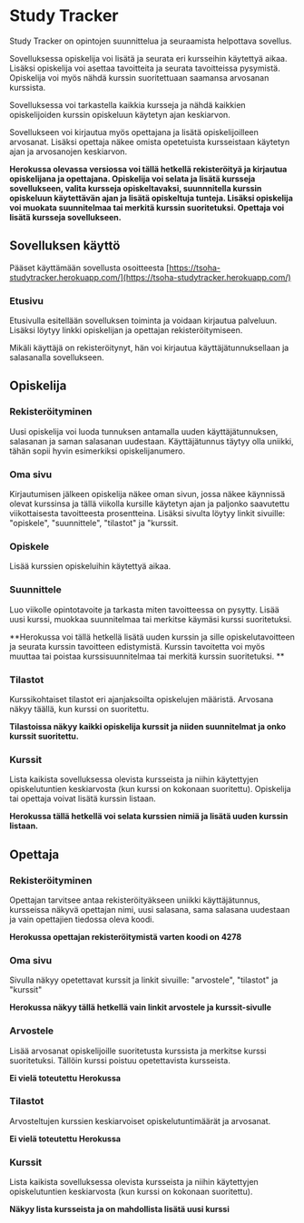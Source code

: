 # Study Tracker

Study Tracker on opintojen suunnittelua ja seuraamista helpottava sovellus. 

Sovelluksessa opiskelija voi lisätä ja seurata eri kursseihin käytettyä aikaa. 
Lisäksi opiskelija voi asettaa tavoitteita ja seurata tavoitteissa pysymistä. Opiskelija voi myös nähdä kurssin suoritettuaan saamansa arvosanan kurssista.

Sovelluksessa voi tarkastella kaikkia kursseja ja nähdä kaikkien opiskelijoiden kurssin opiskeluun käytetyn ajan keskiarvon. 

Sovellukseen voi kirjautua myös opettajana ja lisätä opiskelijoilleen arvosanat. Lisäksi opettaja näkee omista opetetuista kursseistaan käytetyn ajan ja arvosanojen keskiarvon.

**Herokussa olevassa versiossa voi tällä hetkellä rekisteröityä ja kirjautua opiskelijana ja opettajana. Opiskelija voi selata ja lisätä kursseja sovellukseen, valita kursseja opiskeltavaksi, suunnnitella kurssin opiskeluun käytettävän ajan ja lisätä opiskeltuja tunteja. Lisäksi opiskelija voi muokata suunnitelmaa tai merkitä kurssin suoritetuksi. Opettaja voi lisätä kursseja sovellukseen.**

## Sovelluksen käyttö

Pääset käyttämään sovellusta osoitteesta [https://tsoha-studytracker.herokuapp.com/](https://tsoha-studytracker.herokuapp.com/)

### Etusivu

Etusivulla esitellään sovelluksen toiminta ja voidaan kirjautua palveluun. Lisäksi löytyy linkki opiskelijan ja opettajan rekisteröitymiseen. 

Mikäli käyttäjä on rekisteröitynyt, hän voi kirjautua käyttäjätunnuksellaan ja salasanalla sovellukseen.

## Opiskelija

### Rekisteröityminen

Uusi opiskelija voi luoda tunnuksen antamalla uuden käyttäjätunnuksen, salasanan ja saman salasanan uudestaan. Käyttäjätunnus täytyy olla
uniikki, tähän sopii hyvin esimerkiksi opiskelijanumero.

### Oma sivu

Kirjautumisen jälkeen opiskelija näkee oman sivun, jossa näkee käynnissä olevat kurssinsa ja tällä viikolla kursille käytetyn ajan ja paljonko saavutettu
viikottaisesta tavoitteesta prosentteina.
Lisäksi sivulta löytyy linkit sivuille: "opiskele", "suunnittele", "tilastot" ja "kurssit.

### Opiskele

Lisää kurssien opiskeluihin käytettyä aikaa.

### Suunnittele

Luo viikolle opintotavoite ja tarkasta miten tavoitteessa on pysytty. Lisää uusi kurssi, muokkaa suunnitelmaa tai merkitse käymäsi kurssi suoritetuksi. 

**Herokussa voi tällä hetkellä lisätä uuden kurssin ja sille opiskelutavoitteen ja seurata kurssin tavoitteen edistymistä. Kurssin tavoitetta voi myös muuttaa tai poistaa kurssisuunnitelmaa tai merkitä kurssin suoritetuksi. **

### Tilastot

Kurssikohtaiset tilastot eri ajanjaksoilta opiskelujen määristä. Arvosana näkyy täällä, kun kurssi on suoritettu.

**Tilastoissa näkyy kaikki opiskelija kurssit ja niiden suunnitelmat ja onko kurssit suoritettu.**

### Kurssit

Lista kaikista sovelluksessa olevista kursseista ja niihin käytettyjen opiskelutuntien keskiarvosta (kun kurssi on kokonaan suoritettu). Opiskelija tai opettaja voivat lisätä kurssin listaan.

**Herokussa tällä hetkellä voi selata kurssien nimiä ja lisätä uuden kurssin listaan.**

## Opettaja

### Rekisteröityminen

Opettajan tarvitsee antaa rekisteröityäkseen uniikki käyttäjätunnus, kursseissa näkyvä opettajan nimi, uusi salasana, sama salasana uudestaan ja vain opettajien tiedossa oleva koodi.

**Herokussa opettajan rekisteröitymistä varten koodi on 4278**

### Oma sivu

Sivulla näkyy opetettavat kurssit ja linkit sivuille: "arvostele", "tilastot" ja "kurssit"

**Herokussa näkyy tällä hetkellä vain linkit arvostele ja kurssit-sivulle**

### Arvostele

Lisää arvosanat opiskelijoille suoritetusta kurssista ja merkitse kurssi suoritetuksi. Tällöin kurssi poistuu opetettavista kursseista.

**Ei vielä toteutettu Herokussa**

### Tilastot

Arvosteltujen kurssien keskiarvoiset opiskelutuntimäärät ja arvosanat.

**Ei vielä toteutettu Herokussa**

### Kurssit

Lista kaikista sovelluksessa olevista kursseista ja niihin käytettyjen opiskelutuntien keskiarvosta (kun kurssi on kokonaan suoritettu). 

**Näkyy lista kursseista ja on mahdollista lisätä uusi kurssi**


